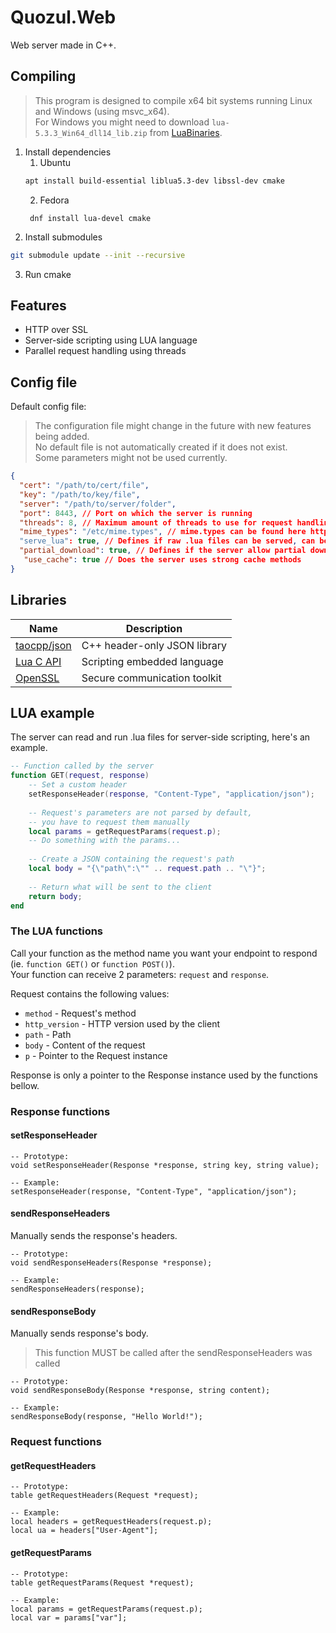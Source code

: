 # Quozul.Web

Web server made in C++.

## Compiling

> This program is designed to compile x64 bit systems running Linux and Windows (using msvc_x64).  
> For Windows you might need to download `lua-5.3.3_Win64_dll14_lib.zip` from [LuaBinaries](https://sourceforge.net/projects/luabinaries).

1. Install dependencies
   1. Ubuntu
    ```sh
    apt install build-essential liblua5.3-dev libssl-dev cmake
    ```
   2. Fedora
   ```shell
    dnf install lua-devel cmake
    ```
2. Install submodules
```sh
git submodule update --init --recursive
```
3. Run cmake

## Features
- HTTP over SSL
- Server-side scripting using LUA language
- Parallel request handling using threads

## Config file

Default config file:
> The configuration file might change in the future with new features being added.  
> No default file is not automatically created if it does not exist.  
> Some parameters might not be used currently.

```json
{
  "cert": "/path/to/cert/file",
  "key": "/path/to/key/file",
  "server": "/path/to/server/folder",
  "port": 8443, // Port on which the server is running
  "threads": 8, // Maximum amount of threads to use for request handling
  "mime_types": "/etc/mime.types", // mime.types can be found here https://raw.githubusercontent.com/apache/httpd/trunk/docs/conf/mime.types
  "serve_lua": true, // Defines if raw .lua files can be served, can be a security issue
  "partial_download": true, // Defines if the server allow partial downloads by default
   "use_cache": true // Does the server uses strong cache methods
}
```

## Libraries
| Name                                          | Description                  |
|-----------------------------------------------|------------------------------|
| [taocpp/json](https://github.com/taocpp/json) | C++ header-only JSON library |
| [Lua C API](https://www.lua.org/pil/24.html)  | Scripting embedded language  |
| [OpenSSL](https://www.openssl.org/)           | Secure communication toolkit |

## LUA example

The server can read and run .lua files for server-side scripting, here's an example.

```lua
-- Function called by the server
function GET(request, response)
    -- Set a custom header
    setResponseHeader(response, "Content-Type", "application/json");
    
    -- Request's parameters are not parsed by default,
    -- you have to request them manually
    local params = getRequestParams(request.p);
    -- Do something with the params...
    
    -- Create a JSON containing the request's path
    local body = "{\"path\":\"" .. request.path .. "\"}";
    
    -- Return what will be sent to the client
    return body;
end
```

### The LUA functions

Call your function as the method name you want your endpoint to respond (ie. `function GET()` or `function POST()`).  
Your function can receive 2 parameters: `request` and `response`.

Request contains the following values:
- `method` - Request's method
- `http_version` - HTTP version used by the client
- `path` - Path
- `body` - Content of the request
- `p` - Pointer to the Request instance

Response is only a pointer to the Response instance used by the functions bellow.

### Response functions

#### setResponseHeader
```
-- Prototype:
void setResponseHeader(Response *response, string key, string value);

-- Example:
setResponseHeader(response, "Content-Type", "application/json");
```

#### sendResponseHeaders
Manually sends the response's headers.
```
-- Prototype:
void sendResponseHeaders(Response *response);

-- Example:
sendResponseHeaders(response);
```

#### sendResponseBody
Manually sends response's body.
> This function MUST be called after the sendResponseHeaders was called
```
-- Prototype:
void sendResponseBody(Response *response, string content);

-- Example:
sendResponseBody(response, "Hello World!");
```

### Request functions

#### getRequestHeaders
```
-- Prototype:
table getRequestHeaders(Request *request);

-- Example:
local headers = getRequestHeaders(request.p);
local ua = headers["User-Agent"];
```

#### getRequestParams
```
-- Prototype:
table getRequestParams(Request *request);

-- Example:
local params = getRequestParams(request.p);
local var = params["var"];
```
